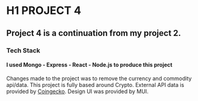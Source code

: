 # H1 PROJECT 4 
 
## Project 4 is a continuation from my project 2.
 
### Tech Stack
#### I used Mongo - Express - React - Node.js to produce this project 


Changes made to the project was to remove the currency and commodity api/data.
This project is fully based around Crypto.
External API data is provided by [Coingecko](https://www.coingecko.com/en/api/documentation).
Design UI was provided by MUI.
 
 

